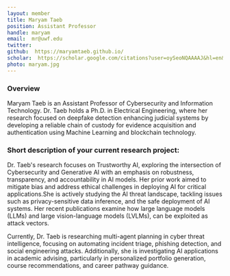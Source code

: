 ```yaml
---
layout: member
title: Maryam Taeb
position: Assistant Professor
handle: maryam
email:  mr@uwf.edu
twitter:
github:  https://maryamtaeb.github.io/
scholar:  https://scholar.google.com/citations?user=oySeoNQAAAAJ&hl=en&oi=ao
photo: maryam.jpg
---
```


### Overview

Maryam Taeb is an Assistant Professor of Cybersecurity and Information Technology. 
Dr. Taeb holds a Ph.D. in Electrical Engineering, where her research focused on deepfake detection enhancing judicial systems by developing a reliable chain of custody for evidence acquisition and authentication using Machine Learning and blockchain technology.


### Short description of your current research project:

Dr. Taeb's research focuses on Trustworthy AI, exploring the intersection of Cybersecurity and Generative AI with an emphasis on robustness, transparency, and accountability in AI models. Her prior work aimed to mitigate bias and address ethical challenges in deploying AI for critical applications.She is actively studying the AI threat landscape, tackling issues such as privacy-sensitive data inference, and the safe deployment of AI systems. Her recent publications examine how large language models (LLMs) and large vision-language models (LVLMs), can be exploited as attack vectors.

Currently, Dr. Taeb is researching multi-agent planning in cyber threat intelligence, focusing on automating incident triage, phishing detection, and social engineering attacks. Additionally, she is investigating AI applications in academic advising, particularly in personalized portfolio generation, course recommendations, and career pathway guidance.

